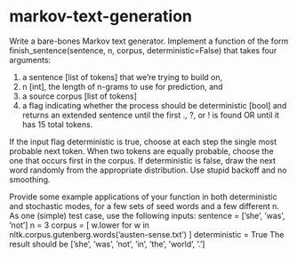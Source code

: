 # markov-text-generation

Write a bare-bones Markov text generator.
Implement a function of the form
finish_sentence(sentence, n, corpus, deterministic=False)
that takes four arguments:
1. a sentence [list of tokens] that we’re trying to build on,
2. n [int], the length of n-grams to use for prediction, and
3. a source corpus [list of tokens]
4. a flag indicating whether the process should be deterministic [bool]
and returns an extended sentence until the first ., ?, or ! is found OR until it has 15 total
tokens.

If the input flag deterministic is true, choose at each step the single most probable next
token. When two tokens are equally probable, choose the one that occurs first in the corpus.
If deterministic is false, draw the next word randomly from the appropriate distribution.
Use stupid backoff and no smoothing.


Provide some example applications of your function in both deterministic and
stochastic modes, for a few sets of seed words and a few different n.
As one (simple) test case, use the following inputs:
sentence = [’she’, ’was’, ’not’]
n = 3
corpus = [
w.lower for w in
nltk.corpus.gutenberg.words(’austen-sense.txt’)
]
deterministic = True
The result should be
[’she’, ’was’, ’not’, ’in’, ’the’, ’world’, ’.’]
